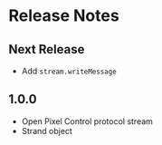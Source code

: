 # Release Notes

## Next Release

 * Add `stream.writeMessage`

## 1.0.0

 * Open Pixel Control protocol stream
 * Strand object
